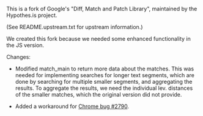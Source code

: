 This is a fork of Google's "Diff, Match and Patch Library", maintained
by the Hypothes.is project.

(See README.upstream.txt for upstream information.)

We created this fork because we needed some enhanced functionality in
the JS version.

Changes:
 * Modified match_main to return more data about the matches.
   This was needed for implementing searches for longer text segments,
   which are done by searching for multiple smaller segments,
   and aggregating the results.
   To aggregate the results, we need the individual lev. distances
   of the smaller matches, which the original version did not provide.

 * Added a workaround for [Chrome bug #2790](https://code.google.com/p/v8/issues/detail?id=2790).
